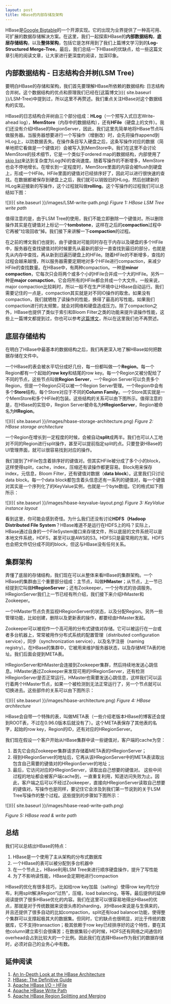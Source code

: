 ```yaml
---
layout: post
title: HBase的内部存储及架构
---
```


HBase是[Google Bigtable](https://research.google.com/archive/bigtable-osdi06.pdf)的一个开源实现。它的出现为业界提供了一种高可用、可扩展的数据存储解决方案。在这里，我们一起探索HBase的**内部数据结构**，**底层存储结构**，以及**整体架构**，包括它是怎样用到了我们上篇博文学习到的**Log-Structured Merge-Tree**。最后，我们总结一下HBase的优缺点，给一些这篇文章引用的阅读文章，让大家进行更深度的阅读，加深印象。

## 内部数据结构 - 日志结构合并树(LSM Tree)
要明白HBase的存储和架构，我们首先要理解HBase所依赖的数据结构: 日志结构合并树。这个数据结构的优点和原理我们已经在[这篇博文]({{ site.baseurl }}/LSM-Tree)中提到过，所以这里不再赘述。我们重点关注HBase对这个数据结构的实现。

HBase的日志结构合并树由三个部分组成：**HLog**（一个预写入式日志Write-ahead log），**MemStore**（内存中的数据结构），还有**HFile**（硬盘上的文件）。我们还没有介绍HBase的RegionServer，因此，我们这里先简单地将HBase节点叫做服务器。当服务器想要进行一个写操作（增删改）时，会先将操作append到HLog上，以防数据丢失。在操作条目写入硬盘之后，这条写操作对应的数据（简单地把它看做是一个键值对）会被写入到MemStore中。我们在这里不会讨论MemStore的技术细节，它是一个类似于ordered map的数据结构，内部使用了[skip list](https://en.wikipedia.org/wiki/Skip_list)来达到复杂度为Log(N)的查询速度。随着写操作的不断增多，MemStore也会不停地增长。在增长到一定程度时，MemStore里面的内容会被flush到硬盘上，形成一个HFile。HFile里面的键值对已经排序好了，因此可以进行很快速的查找。在数据都被保存到硬盘上之后，我们就可以销毁旧的HLog，然后创建新的HLog来迎接新的写操作，这个过程就叫做**rolling**。这个写操作的过程我们可以总结如下图：


![]({{ site.baseurl }}/images/LSM-write-path.png)
*Figure 1: HBase LSM Tree write path*


值得注意的是，由于LSM Tree的使用，我们不能立即删除一个键值对。所以删除操作其实是在键值对上标记一个**tombstone**，这样在之后的**compaction**过程中它再被”垃圾回收“掉。我们接下来讲解一下**compaction**的过程。

在之前的博文我们也提到，由于键值对可能同时存在于内存以及硬盘的多个HFile中，服务器在查找键值对的时候要先从最新的部分一直查找到最旧的部分，也就是先从内存中查找，再从新到旧遍历硬盘上的HFile。随着HFile的不断增多，查找的过程会越来越慢，所以服务器需要定期地对多个HFile进行compaction，来减少HFile的查找数量。在HBase中，有两种compaction。一种是**minor compaction**，它每次只会将两个或多个小的HFile合并成一个大的HFile。另外一种是**major comapction**，它会将所有的HFile都合并成一个大文件。一般来说，major compaction比较耗时，所以一般不在生产环境中让HBase自动运行。我们需要记住的一点是，compaction其实就是对不同IO操作的取舍。如果没有compaction，我们就牺牲了读操作的性能，换得了最高的写性能。如果我们compaction进行的太频繁，就会对网络和硬盘造成压力。除了compaction之外，HBase也提供了类似于索引和Bloom Filter之类的功能来提升读操作性能，这些上一篇博文都提到过，你也可以参考[这篇博文](http://blog.cloudera.com/blog/2012/06/hbase-io-hfile-input-output/)，所以在这里我们也不再赘述。


## 底层存储结构
在明白了HBase中最基本的数据结构之后，我们再更深入地了解HBase如何把数据存储在文件中。

一个HBase的表会被水平切分成好几份，每一份都叫做一个**Region**。每一个Region都有一个起始的**row key**和结尾的row key。每一个Region又被分配给了不同的节点，这些节点叫做**Region Server**，一个Region Server可以负责多个Region，但是一个Region只可以被一个Region Server管理。一个Region中会有多个**Store**结构，每个Store对应于不同的**Column Family**。一个Store其实就是一个MemStore和多个HFile的包装。这些结构的关系可以由下图所示。值得注意的是，在HBase的实现中，Region Server被命名为**HRegionServer**，Region被命名为**HRegion**。


![]({{ site.baseurl }}/images/hbase-storage-architecture.png)
*Figure 2: HBase storage architecture*


一个Region在增长到一定程度的时候，会被自动**split**成两半。我们也可以人工地对不同的Region进行split操作，甚至可以提前指定split的点。只要登录HBase的UI管理界面，就可以很容易找到对应的操作。

我们提到了HFile包含着排序好的键值对。但其实HFile被分成了多个小的block，这样使得split，cache，index，压缩还有读操作都更容易。Block用来保存index，元信息，Bloom Filter，还有键值对数据（**data block**）。这里我们只讨论data block。每一个data block都包含着头信息还有一系列的键值对，每一个键值对其实是一个序列化了的KeyValue实例，也就是一个byte数组。它的格式如下图所示：


![]({{ site.baseurl }}/images/hbase-keyvalue-layout.png)
*Figure 3: KeyValue instance layout*


看到这里，你可能会感到奇怪。为什么我们还没有讨论**HDFS（Hadoop Distributed File System**？HBase难道不是运行在HDFS上的吗？实际上，HBase通过自身的一个FileSystem接口来存储文件，所以底层的文件系统可以是本地文件系统，HDFS，甚至可以是AWS的S3。HDFS只是最常用的方案。HDFS也会把文件切分成不同的block，但这与HBase没有任何关系。


## 集群架构
弄懂了底层的存储结构，我们现在可以从整体来看HBase的集群架构。一个HBase的集群由三个重要部分组成：主节点，叫做**HMaster**；从节点，上一节已经提到它叫做**HRegionServer**；还有Zookeeper，一个分布式的协调服务。HRegionServer我们上一节已经有所介绍，我们接下来介绍HMaster和Zookeeper。

一个HMaster节点负责监视HRegionServer的状态，以及分配Region。另外一些管理功能，比如创建，删除以及更新表的操作，都要经由HMaster发起。

Zookeeper可以被视作一个高可用的分布式键值对存储。它可以被运行在一台或者多台机器上，常常被用作分布式系统的配置管理（distributed configuration service），同步（synchronization service），以及名字注册（naming registry）。在HBase的集群中，它被用来维护服务器状态，以及存储META表的地址。我们后面会提到META表。

HRegionServer和HMaster会连接到Zookeeper集群，然后持续地发送心跳信息。HMaster通过Zookeeper来发现可用的HRegionServer，还有检测HRegionServer是否正常运行。HMaster也需要发送心跳信息，这样我们可以运行着两个HMaster节点，如果一个被检测到无法正常运行了，另一个节点就可以切换进去。这些部件的关系可以由下图所示：


![]({{ site.baseurl }}/images/hbase-architecture.png)
*Figure 4: HBase architecture*


HBase会自带一个特殊的表，叫做META表（一些介绍老版本HBase的博客还会提到ROOT表，不过在0.96.0版本后就没有了）。这个META表保存了其他表的名字，起始的row key，Region的ID，还有对应的HRegionServer。

我们现在假设一个客户开始从HBase集群中读一些键值对，客户端的cache为空：
1. 首先它会向Zookeeper集群请求存储着META表的HRegionServer；
2. 得到HRegionServer的地址后，它再从该HRegionServer中的META表读取出包含自己需要的键值对的HRegionServer的地址；
3. 最后，它访问对应的HRegionServer，读取出自己想要的键值对。
这些中间过程的地址都会被客户端cache到，一直重复利用，知道访问失败为止。因此，客户端之后可以不经过Zookeeper，直接向HRegionServer读取自己想要的键值对。写操作也是同样，要记住它会涉及到我们第一节说到的关于LSM Tree写操作的整个过程。这些提到的步骤如下图所示：


![]({{ site.baseurl }}/images/hbase-read-write-path.png)

*Figure 5: HBase read & write path*



## 总结
我们可以总结出HBase的特点：
1. HBase是一个使用了主从架构的分布式数据库
2. 一个HBase的表可以被分配到多台机器中
3. 在一个节点上，HBase利用LSM Tree来进行顺序硬盘操作，提升了写性能
4. 为了不影响读性能，HBase会定期地进行compaction

HBase的优化有很多技巧，比如给row key加盐（salting）使得row key均匀分布，利用split解决Region“过热”，压缩，load balancing，等等。最后提供的延伸阅读提供了很多HBase优化的内容。我们在这里可以很容易地得出HBase的优点，那就是对于传统数据来说很头疼的sharding，对HBase来说是与生俱来的，并且还提供了很多自动的比如compaction，split还有load balancer功能，使得整个集群可以支撑起极其大的数据集。但同时，它的缺点也很明显，对比于传统的数据库，它不支持transaction；极其依赖于row key已经排序好的这个特性，要在其他column建立索引会很痛苦；在数据集较小的时候，HDFS还有网络之间通信的overhead会占到比较大的一个比例。因此我们在选择HBase作为我们的数据存储时，必须对自己的业务心中有数。


## 延伸阅读
1. [An In-Depth Look at the HBase Architecture](https://mapr.com/blog/in-depth-look-hbase-architecture/)
2. [HBase: The Definitive Guide](http://shop.oreilly.com/product/0636920014348.do)
3. [Apache HBase I/O – HFile](http://blog.cloudera.com/blog/2012/06/hbase-io-hfile-input-output/)
4. [Apache HBase Write Path](http://blog.cloudera.com/blog/2012/06/hbase-write-path/)
5. [Apache HBase Region Splitting and Merging](https://hortonworks.com/blog/apache-hbase-region-splitting-and-merging/)




